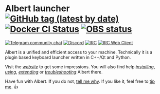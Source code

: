 # Albert launcher [![GitHub tag (latest by date)](https://img.shields.io/github/v/tag/albertlauncher/albert)](https://github.com/albertlauncher/albert/tags) [![Docker CI Status](https://github.com/albertlauncher/albert/actions/workflows/docker_ci.yml/badge.svg?event=push)](https://github.com/albertlauncher/albert/actions/workflows/docker_ci.yml) [![OBS status](https://build.opensuse.org/projects/home:manuelschneid3r/packages/albert/badge.svg?type=percent)](https://build.opensuse.org/package/show/home:manuelschneid3r/albert)
<!-- 
[![Travis Build Status](https://app.travis-ci.com/albertlauncher/albert.svg?branch=master)](https://app.travis-ci.com/albertlauncher/albert) 
-->

[![Telegram community chat](https://img.shields.io/badge/chat-telegram-0088cc.svg?style=flat)](https://telegram.me/albert_launcher_community)
[![Discord](https://img.shields.io/badge/chat-discord-7289da.svg?style=flat)](https://discord.gg/t8G2EkvRZh)
[![IRC](https://img.shields.io/badge/chat-IRC-brightgreen.svg)](irc://irc.libera.chat/albertlauncher)
[![IRC Web Client](https://img.shields.io/badge/chat-IRC_Web_Client-brightgreen.svg)](https://web.libera.chat/#albertlauncher)


Albert is a unified and efficient access to your machine. Technically it is a plugin based keyboard launcher written in C++/Qt and Python.  

Visit the [*website*](https://albertlauncher.github.io/) to get some impressions. You will also find help  [*installing*](https://albertlauncher.github.io/installing/), [*using*](https://albertlauncher.github.io/using/), [*extending*](https://albertlauncher.github.io/extending/) or [*troubleshooting*](https://albertlauncher.github.io/help/) Albert there.

Have fun with Albert. If you do not, [tell me why](https://telegram.me/albert_launcher_community). If you like it, feel free to [tip me](https://albertlauncher.github.io/donation/). :+1:
